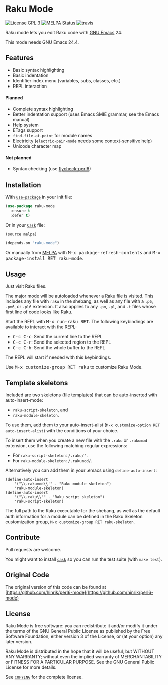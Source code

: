 # Raku Mode

[![License GPL 3][badge-license]][copying]
[![MELPA Status](http://melpa.org/packages/perl6-mode-badge.svg)](http://melpa.org/#/perl6-mode)
[![travis][badge-travis]][travis]

Raku mode lets you edit Raku code with [GNU Emacs][] 24.

This mode needs GNU Emacs 24.4.

## Features

* Basic syntax highlighting
* Basic indentation
* Identifier index menu (variables, subs, classes, etc.)
* REPL interaction

#### Planned

* Complete syntax highlighting
* Better indentation support (uses Emacs SMIE grammar, see the Emacs manual)
* Help system
* ETags support
* `find-file-at-point` for module names
* Electricity (`electric-pair-mode` needs some context-sensitive help)
* Unicode character map

#### Not planned

* Syntax checking (use [flycheck-perl6][])

## Installation

With [`use-package`][use-package] in your init file:

```el
(use-package raku-mode
  :ensure t
  :defer t)
```

Or in your [`Cask`][cask] file:

```el
(source melpa)

(depends-on "raku-mode")
```
Or manually from [MELPA][] with <kbd>M-x package-refresh-contents</kbd>
and <kbd>M-x package-install RET raku-mode</kbd>.

## Usage

Just visit Raku files.

The major mode will be autoloaded whenever a Raku file is visited.
This includes any file with `raku` in the shebang, as well as any file
with a `.p6`, `.pm6`, or `.pl6` extension. It also applies to any `.pm`,
`.pl`, and `.t` files whose first line of code looks like Raku.

Start the REPL with <kbd>M-x run-raku RET</kbd>. The following
keybindings are available to interact with the REPL:

* <kbd>C-c C-c</kbd>: Send the current line to the REPL
* <kbd>C-c C-r</kbd>: Send the selected region to the REPL
* <kbd>C-c C-h</kbd>: Send the whole buffer to the REPL

The REPL will start if needed with this keybindings.

Use <kbd>M-x customize-group RET raku</kbd> to customize Raku Mode.

## Template skeletons

Included are two skeletons (file templates) that can be auto-inserted with
auto-insert-mode:

* `raku-script-skeleton`, and
* `raku-module-skeleton`.

To use them, add them to your auto-insert-alist (`M-x customize-option RET
auto-insert-alist`) with the conditions of your choice.

To insert them when you create a new file with the `.raku` or `.rakumod`
extension, use the following matching regular expressions:

* For `raku-script-skeleton`: `/.raku/'`.
* For `raku-module-skeleton`: `/.rakumod/`.

Alternatively you can add them in your .emacs using `define-auto-insert`:

```Emacs Lisp
(define-auto-insert
	'("\\.rakumod\\'" . "Raku module skeleton")
	'raku-module-skeleton)
(define-auto-insert
	'("\\.raku\\'" . "Raku script skeleton")
	'raku-script-skeleton)
```

The full path to the Raku executable for the shebang, as well as the default
auth information for a module can be defined in the Raku Skeleton customization
group, `M-x customize-group RET raku-skeleton`.

## Contribute

Pull requests are welcome.

You might want to install [`cask`][cask] so you can run the test suite
(with `make test`).

## Original Code

The original version of this code can be found at
[https://github.com/hinrik/perl6-mode](https://github.com/hinrik/perl6-mode)

## License

Raku Mode is free software: you can redistribute it and/or modify it
under the terms of the GNU General Public License as published by the
Free Software Foundation, either version 3 of the License, or (at your
option) any later version.

Raku Mode is distributed in the hope that it will be useful, but
WITHOUT ANY WARRANTY; without even the implied warranty of
MERCHANTABILITY or FITNESS FOR A PARTICULAR PURPOSE.  See the GNU General
Public License for more details.

See [`COPYING`][copying] for the complete license.

[badge-license]: https://img.shields.io/badge/license-GPL_3-green.svg
[COPYING]: https://github.com/hinrik/perl6-mode/blob/master/COPYING
[travis]: https://travis-ci.org/hinrik/perl6-mode
[badge-travis]: https://travis-ci.org/hinrik/perl6-mode.svg?branch=master
[GNU Emacs]: https://www.gnu.org/software/emacs/
[flycheck-perl6]: https://github.com/hinrik/flycheck-perl6
[MELPA]: http://melpa.milkbox.net/
[use-package]: https://github.com/jwiegley/use-package
[Cask]: http://cask.github.io/
[Issue tracker]: https://github.com/hinrik/perl6-mode/issues
